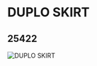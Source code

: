 # DUPLO SKIRT
## 25422
![DUPLO SKIRT](https://lc-www-live-s.legocdn.com/media/bricks/5/2/6139491.jpg)